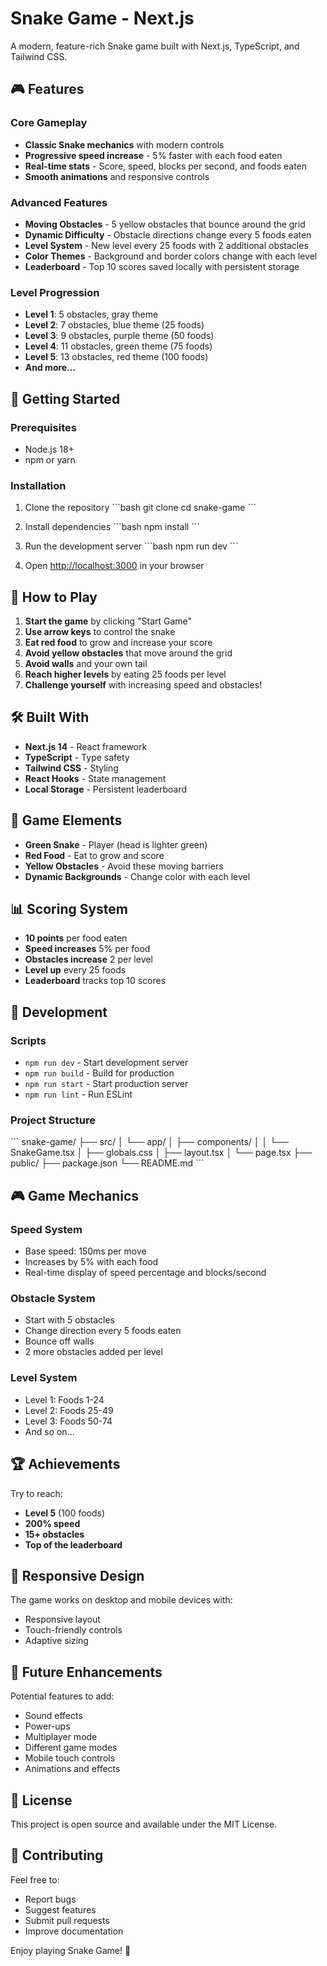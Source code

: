 # Snake Game - Next.js

A modern, feature-rich Snake game built with Next.js, TypeScript, and Tailwind CSS.

## 🎮 Features

### Core Gameplay
- **Classic Snake mechanics** with modern controls
- **Progressive speed increase** - 5% faster with each food eaten
- **Real-time stats** - Score, speed, blocks per second, and foods eaten
- **Smooth animations** and responsive controls

### Advanced Features
- **Moving Obstacles** - 5 yellow obstacles that bounce around the grid
- **Dynamic Difficulty** - Obstacle directions change every 5 foods eaten
- **Level System** - New level every 25 foods with 2 additional obstacles
- **Color Themes** - Background and border colors change with each level
- **Leaderboard** - Top 10 scores saved locally with persistent storage

### Level Progression
- **Level 1**: 5 obstacles, gray theme
- **Level 2**: 7 obstacles, blue theme (25 foods)
- **Level 3**: 9 obstacles, purple theme (50 foods)
- **Level 4**: 11 obstacles, green theme (75 foods)
- **Level 5**: 13 obstacles, red theme (100 foods)
- **And more...**

## 🚀 Getting Started

### Prerequisites
- Node.js 18+ 
- npm or yarn

### Installation

1. Clone the repository
\`\`\`bash
git clone <repository-url>
cd snake-game
\`\`\`

2. Install dependencies
\`\`\`bash
npm install
\`\`\`

3. Run the development server
\`\`\`bash
npm run dev
\`\`\`

4. Open [http://localhost:3000](http://localhost:3000) in your browser

## 🎯 How to Play

1. **Start the game** by clicking "Start Game"
2. **Use arrow keys** to control the snake
3. **Eat red food** to grow and increase your score
4. **Avoid yellow obstacles** that move around the grid
5. **Avoid walls** and your own tail
6. **Reach higher levels** by eating 25 foods per level
7. **Challenge yourself** with increasing speed and obstacles!

## 🛠️ Built With

- **Next.js 14** - React framework
- **TypeScript** - Type safety
- **Tailwind CSS** - Styling
- **React Hooks** - State management
- **Local Storage** - Persistent leaderboard

## 🎨 Game Elements

- **Green Snake** - Player (head is lighter green)
- **Red Food** - Eat to grow and score
- **Yellow Obstacles** - Avoid these moving barriers
- **Dynamic Backgrounds** - Change color with each level

## 📊 Scoring System

- **10 points** per food eaten
- **Speed increases** 5% per food
- **Obstacles increase** 2 per level
- **Level up** every 25 foods
- **Leaderboard** tracks top 10 scores

## 🔧 Development

### Scripts
- `npm run dev` - Start development server
- `npm run build` - Build for production
- `npm run start` - Start production server
- `npm run lint` - Run ESLint

### Project Structure
\`\`\`
snake-game/
├── src/
│   └── app/
│       ├── components/
│       │   └── SnakeGame.tsx
│       ├── globals.css
│       ├── layout.tsx
│       └── page.tsx
├── public/
├── package.json
└── README.md
\`\`\`

## 🎮 Game Mechanics

### Speed System
- Base speed: 150ms per move
- Increases by 5% with each food
- Real-time display of speed percentage and blocks/second

### Obstacle System
- Start with 5 obstacles
- Change direction every 5 foods eaten
- Bounce off walls
- 2 more obstacles added per level

### Level System
- Level 1: Foods 1-24
- Level 2: Foods 25-49
- Level 3: Foods 50-74
- And so on...

## 🏆 Achievements

Try to reach:
- **Level 5** (100 foods)
- **200% speed** 
- **15+ obstacles**
- **Top of the leaderboard**

## 📱 Responsive Design

The game works on desktop and mobile devices with:
- Responsive layout
- Touch-friendly controls
- Adaptive sizing

## 🔮 Future Enhancements

Potential features to add:
- Sound effects
- Power-ups
- Multiplayer mode
- Different game modes
- Mobile touch controls
- Animations and effects

## 📄 License

This project is open source and available under the MIT License.

## 🤝 Contributing

Feel free to:
- Report bugs
- Suggest features
- Submit pull requests
- Improve documentation

Enjoy playing Snake Game! 🐍
